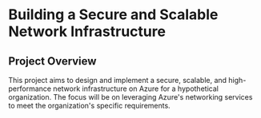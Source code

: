 # Building a Secure and Scalable Network Infrastructure
 
## Project Overview
This project aims to design and implement a secure, scalable, and high-performance network infrastructure on Azure for a hypothetical organization. The focus will be on leveraging Azure's networking services to meet the organization's specific requirements.
